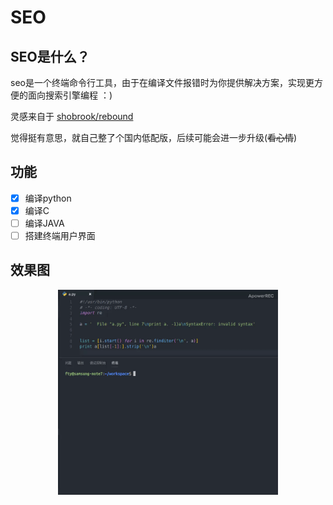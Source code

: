 # SEO

## SEO是什么？

seo是一个终端命令行工具，由于在编译文件报错时为你提供解决方案，实现更方便的面向搜索引擎编程 ：)

灵感来自于 [shobrook/rebound](https://github.com/shobrook/rebound)

觉得挺有意思，就自己整了个国内低配版，后续可能会进一步升级(~~看心情~~)

## 功能

- [x] 编译python
- [x] 编译C
- [ ] 编译JAVA
- [ ] 搭建终端用户界面

## 效果图

<div align=center>
<img src="seo.gif" width="70%" height="70%" />
</div>
